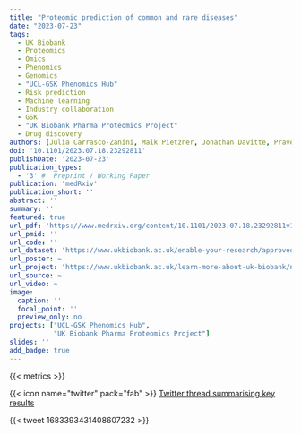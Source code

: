```yaml
---
title: "Proteomic prediction of common and rare diseases"
date: "2023-07-23"
tags:
  - UK Biobank
  - Proteomics
  - Omics
  - Phenomics
  - Genomics
  - "UCL-GSK Phenomics Hub"
  - Risk prediction
  - Machine learning
  - Industry collaboration
  - GSK
  - "UK Biobank Pharma Proteomics Project"
  - Drug discovery
authors: [Julia Carrasco-Zanini, Maik Pietzner, Jonathan Davitte, Praveen Surendran, Damien C. Croteau-Chonka, Chloe Robins, Ana Torralbo, admin, Natalie Fitzpatrick, Cai Ytsma, Tokuwa Kanno, Stephan Gade, Daniel Freitag, Frederik Ziebell, Spiros Denaxas, Joanna C. Betts, Nicholas J. Wareham, Harry Hemingway, Robert A. Scott, Claudia Langenberg]
doi: '10.1101/2023.07.18.23292811'
publishDate: '2023-07-23'
publication_types:
  - '3' #  Preprint / Working Paper
publication: 'medRxiv'
publication_short: ''
abstract: ''
summary: ''
featured: true
url_pdf: 'https://www.medrxiv.org/content/10.1101/2023.07.18.23292811v1.full.pdf'
url_pmid: ''
url_code: ''
url_dataset: 'https://www.ukbiobank.ac.uk/enable-your-research/approved-research/comprehensive-phenotype-wide-association-studies-phewas-for-genetic-tool-variants-relevant-to-gsk-drug-targets'
url_poster: ~
url_project: 'https://www.ukbiobank.ac.uk/learn-more-about-uk-biobank/news/uk-biobank-launches-one-of-the-largest-scientific-studies'
url_source: ~
url_video: ~
image:
  caption: ''
  focal_point: ''
  preview_only: no
projects: ["UCL-GSK Phenomics Hub",
           "UK Biobank Pharma Proteomics Project"]
slides: ''
add_badge: true
---
```


{{< metrics >}}  
  
{{< icon name="twitter" pack="fab" >}} [Twitter thread summarising key results](https://twitter.com/omicscience/status/1683393431408607232)  

{{< tweet 1683393431408607232 >}}  
